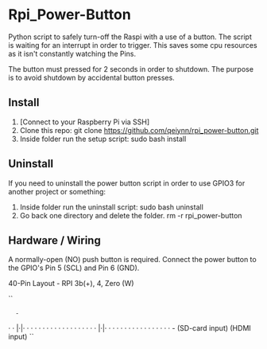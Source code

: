 # Rpi_Power-Button

Python script to safely turn-off the Raspi with a use of a button. The script is waiting for an interrupt in order to trigger. This saves some cpu resources as it isn't constantly watching the Pins.

The button must pressed for 2 seconds in order to shutdown. The purpose is to avoid shutdown by accidental button presses.

## Install

1. [Connect to your Raspberry Pi via SSH]
2. Clone this repo: git clone https://github.com/qeiynn/rpi_power-button.git
3. Inside folder run the setup script: sudo bash install

## Uninstall

If you need to uninstall the power button script in order to use GPIO3 for another project or something:

1. Inside folder run the uninstall script: sudo bash uninstall
2. Go back one directory and delete the folder. rm -r rpi_power-button 

## Hardware / Wiring

A normally-open (NO) push button is required.
Connect the power button to the GPIO's Pin 5 (SCL) and Pin 6 (GND).

40-Pin Layout - RPI 3b(+), 4, Zero (W)

``

      -                        
 · · |·|· · · · · · · · · · · · · · · · · 
 · · |·|· · · · · · · · · · · · · · · · · 
      -
(SD-card input)
      (HDMI input)
``
